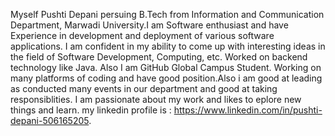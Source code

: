 Myself Pushti Depani persuing B.Tech from Information and Communication Department, Marwadi University.I am Software enthusiast and have Experience in development and deployment of various software applications. I am confident in my ability to come up with interesting ideas in the field of Software Development, Computing, etc. Worked on backend technology like Java. Also I am GitHub Global Campus Student. Working on many platforms of coding and have good position.Also i am good at leading as conducted many events in our department and good at taking responsiblities. I am passionate about my work and likes to eplore new things and learn.
my linkedin profile is : https://www.linkedin.com/in/pushti-depani-506165205.
 
